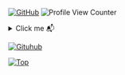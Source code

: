[![GitHub](https://img.shields.io/github/followers/Ryo069?label=follow&style=social)](https://github.com/Ryo069) ![Profile View Counter](https://komarev.com/ghpvc/?username=Ryo069)


<details>
  <summary align="left">Click me 📬 </summary>
  <pre>
  David de 17 años, Estudiante de Informatica
  </pre>
</details>

[![Gituhub](https://github-readme-stats.vercel.app/api?username=Ryo069&show_icons=true&theme=dracula)](https://github.com/anuraghazra/github-readme-stats)

[![Top](https://github-readme-stats.vercel.app/api/top-langs/?username=Ryo069&exclude_repo=eslint-config&theme=dracula)](https://github.com/anuraghazra/github-readme-stats)
